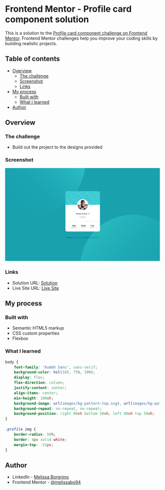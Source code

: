 # Frontend Mentor - Profile card component solution

This is a solution to the [Profile card component challenge on Frontend Mentor](https://www.frontendmentor.io/challenges/profile-card-component-cfArpWshJ). Frontend Mentor challenges help you improve your coding skills by building realistic projects. 

## Table of contents

- [Overview](#overview)
  - [The challenge](#the-challenge)
  - [Screenshot](#screenshot)
  - [Links](#links)
- [My process](#my-process)
  - [Built with](#built-with)
  - [What I learned](#what-i-learned)
- [Author](#author)

## Overview

### The challenge

- Build out the project to the designs provided

### Screenshot

![solution screenshot](./images/screen.png)

### Links

- Solution URL: [Solution](https://github.com/melissabo94/profile-card)
- Live Site URL: [Live Site](https://melissabo94.github.io/profile-card/)

## My process

### Built with

- Semantic HTML5 markup
- CSS custom properties
- Flexbox

### What I learned

```css
body {
    font-family: 'Kumbh Sans', sans-serif;
    background-color: hsl(185, 75%, 39%);
    display: flex;
    flex-direction: column;
    justify-content: center;
    align-items: center;
    min-height: 100vh;
    background-image: url(images/bg-pattern-top.svg), url(images/bg-pattern-bottom.svg);
    background-repeat: no-repeat, no-repeat;
    background-position: right 80vh bottom 50vh, left 80vh top 50vh;
}

.profile img {
    border-radius: 50%;
    border: 4px solid white;
    margin-top: -52px;
}
```
## Author

- LinkedIn - [Melissa Borgnino](https://www.linkedin.com/in/melissa-borgnino-909712198/)
- Frontend Mentor - [@melissabo94](https://www.frontendmentor.io/profile/melissabo94)

